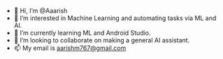 - 👋 Hi, I’m @Aaarish
- 👀 I’m interested in Machine Learning and automating tasks via ML and AI.
- 🌱 I’m currently learning ML and Android Studio.
- 💞️ I’m looking to collaborate on making a general AI assistant.
- 📫 My email is aarishm767@gmail.com

<!---
Aaarish/Aaarish is a ✨ special ✨ repository because its `README.md` (this file) appears on your GitHub profile.
You can click the Preview link to take a look at your changes.
--->
